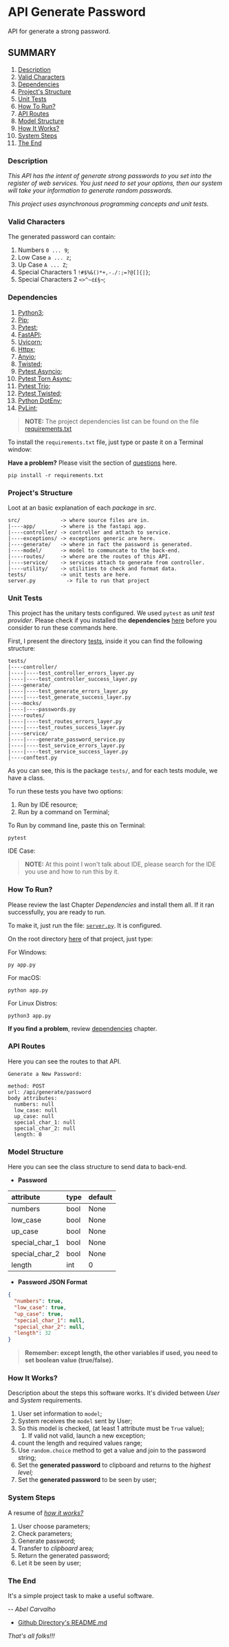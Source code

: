 # API Generate Password
API for generate a strong password.

## SUMMARY
1. [Description](#description)
2. [Valid Characters](#valid-characters)
3. [Dependencies](#dependencies)
4. [Project's Structure](#projects-structure)
5. [Unit Tests](#unit-tests)
6. [How To Run?](#how-to-run)
7. [API Routes](#api-routes)
8. [Model Structure](#model-structure)
9. [How It Works?](#how-it-works)
10. [System Steps](#system-steps)
11. [The End](#the-end)

### Description
*This API has the intent of generate strong passwords to you set into the register of web services. You just need to set
your options, then our system will take your information to generate random passwords.*

*This project uses asynchronous programming concepts and unit tests.*

### Valid Characters
The generated password can contain:

1. Numbers `0 ... 9`;
2. Low Case `a ... z`;
3. Up Case `A ... Z`;
4. Special Characters 1 `!#$%&()*+,-./:;=?@[]{|}`;
5. Special Characters 2 `<>^~¢£§¬`;

### Dependencies
1. [Python3](https://www.python.org/);
2. [Pip](https://pip.pypa.io/en/stable/installation/);
3. [Pytest](https://docs.pytest.org/);
4. [FastAPI](https://fastapi.tiangolo.com/);
5. [Uvicorn](https://www.uvicorn.org/);
6. [Httpx](https://www.python-httpx.org/);
7. [Anyio](https://anyio.readthedocs.io/);
8. [Twisted](https://twisted.org/);
9. [Pytest Asyncio](https://pytest-asyncio.readthedocs.io/);
10. [Pytest Torn Async](https://github.com/eukaryote/pytest-tornasync);
11. [Pytest Trio](https://github.com/python-trio/pytest-trio);
12. [Pytest Twisted](https://github.com/pytest-dev/pytest-twisted);
13. [Python DotEnv](https://github.com/theskumar/python-dotenv);
14. [PyLint](https://pypi.org/project/pylint/);

> **NOTE:** The project dependencies list can be found on the file [requirements.txt](requirements.txt)

To install the `requirements.txt` file, just type or paste it on a Terminal window:

**Have a problem?** Please visit the section of [questions](#possible-questions) here.

```commandline
pip install -r requirements.txt
```

### Project's Structure
Loot at an basic explanation of each *package* in *src*.

```command
src/             -> where source files are in.
|----app/        -> where is the fastapi app.
|----controller/ -> controller and attach to service.
|----exceptions/ -> exceptions generic are here.
|----generate/   -> where in fact the password is generated.
|----model/      -> model to communcate to the back-end.
|----routes/     -> where are the routes of this API.
|----service/    -> services attach to generate from controller.
|----utility/    -> utilities to check and format data.
tests/           -> unit tests are here.
server.py          -> file to run that project
```

### Unit Tests
This project has the unitary tests configured. We used `pytest` as *unit test provider*. Please check if you installed
the **dependencies** [here](#dependencies) before you consider to run these commands here.

First, I present the directory [tests](/tests), inside it you can find the following structure:

```command
tests/
|----controller/
|----|----test_controller_errors_layer.py
|----|----test_controller_success_layer.py
|----generate/
|----|----test_generate_errors_layer.py
|----|----test_generate_success_layer.py
|----mocks/
|----|----passwords.py
|----routes/
|----|----test_routes_errors_layer.py
|----|----test_routes_success_layer.py
|----service/
|----|----generate_password_service.py
|----|----test_service_errors_layer.py
|----|----test_service_success_layer.py
|----conftest.py
```

As you can see, this is the package `tests/`, and for each tests module, we have a class.

To run these tests you have two options:

1. Run by IDE resource;
2. Run by a command on Terminal;

To Run by command line, paste this on Terminal:

```commandline
pytest
```

IDE Case:

> **NOTE:** At this point I won't talk about IDE, please search for the IDE you use and how to run this by it.

### How To Run?
Please review the last Chapter *Dependencies* and install them all. If it ran successfully, you are ready to run.

To make it, just run the file: [`server.py`](/app.py). It is configured.

On the root directory [here]() of that project, just type:

For Windows:

```commandline
py app.py
```

For macOS:

```commandline
python app.py
```

For Linux Distros:

```commandline
python3 app.py
```

**If you find a problem**, review [dependencies](#dependencies) chapter.

### API Routes
Here you can see the routes to that API.

```commandline
Generate a New Password:

method: POST
url: /api/generate/password
body attributes:
  numbers: null
  low_case: null
  up_case: null
  special_char_1: null
  special_char_2: null
  length: 0
```

### Model Structure
Here you can see the class structure to send data to back-end.

* **Password**

| attribute      | type | default |
|:---------------|:-----|:--------|
| numbers        | bool | None    |
| low_case       | bool | None    |
| up_case        | bool | None    |
| special_char_1 | bool | None    |
| special_char_2 | bool | None    |
| length         | int  | 0       |

* **Password JSON Format**

```json
{
  "numbers": true,
  "low_case": true,
  "up_case": true,
  "special_char_1": null,
  "special_char_2": null,
  "length": 32
}
```

> **Remember: except length, the other variables if used, you need to set boolean value (true/false).**

### How It Works?
Description about the steps this software works. It's divided between *User* and *System* requirements.

1. User set information to `model`;
2. System receives the `model` sent by User;
3. So this model is checked, (at least 1 attribute must be `True` value); 
   1. If valid not valid, launch a new exception;
4. count the length and required values range;
5. Use `random.choice` method to get a value and join to the password string;
6. Set the **generated password** to clipboard and returns to the *highest level;*
7. Set the **generated password** to be seen by user;

### System Steps
A resume of [*how it works?*](#how-it-works)

1. User choose parameters;
2. Check parameters;
3. Generate password;
4. Transfer to *clipboard* area;
5. Return the generated password;
6. Let it be seen by user;

### The End
It's a simple project task to make a useful software.

-- *Abel Carvalho*

- [Github Directory's README.md](.github/GITHUB_ACTIONS)

*That's all folks!!!*
